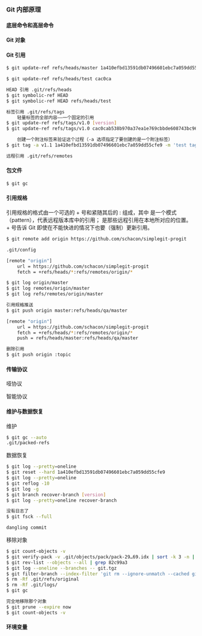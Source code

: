 ### Git 内部原理

#### 底层命令和高层命令

#### Git 对象

#### Git 引用

```bash
$ git update-ref refs/heads/master 1a410efbd13591db07496601ebc7a059dd55cfe9

$ git update-ref refs/heads/test cac0ca

HEAD 引用 .git/refs/heads
$ git symbolic-ref HEAD
$ git symbolic-ref HEAD refs/heads/test

标签引用 .git/refs/tags
	轻量标签的全部内容——一个固定的引用
$ git update-ref refs/tags/v1.0 [version]
$ git update-ref refs/tags/v1.0 cac0cab538b970a37ea1e769cbbde608743bc96d

	创建一个附注标签来验证这个过程（-a 选项指定了要创建的是一个附注标签）
$ git tag -a v1.1 1a410efbd13591db07496601ebc7a059dd55cfe9 -m 'test tag'

远程引用 .git/refs/remotes
```

#### 包文件

```bash
$ git gc
```

#### 引用规格

引用规格的格式由一个可选的 + 号和紧随其后的 <src>:<dst> 组成，其中 <src> 是一个模式（pattern），代表远程版本库中的引用；<dst> 是那些远程引用在本地所对应的位置。 + 号告诉 Git 即使在不能快进的情况下也要（强制）更新引用。

```bash
$ git remote add origin https://github.com/schacon/simplegit-progit

.git/config

[remote "origin"]
	url = https://github.com/schacon/simplegit-progit
	fetch = +refs/heads/*:refs/remotes/origin/*

$ git log origin/master
$ git log remotes/origin/master
$ git log refs/remotes/origin/master

引用规格推送
$ git push origin master:refs/heads/qa/master

[remote "origin"]
	url = https://github.com/schacon/simplegit-progit
	fetch = +refs/heads/*:refs/remotes/origin/*
	push = refs/heads/master:refs/heads/qa/master

删除引用
$ git push origin :topic
```

#### 传输协议

哑协议

智能协议

#### 维护与数据恢复

维护

```bash
$ git gc --auto
.git/packed-refs
```

数据恢复

```bash
$ git log --pretty=oneline
$ git reset --hard 1a410efbd13591db07496601ebc7a059dd55cfe9
$ git log --pretty=oneline
$ git reflog -10
$ git log -g
$ git branch recover-branch [version]
$ git log --pretty=oneline recover-branch

没有日志了
$ git fsck --full

dangling commit
```

移除对象

```bash
$ git count-objects -v
$ git verify-pack -v .git/objects/pack/pack-29…69.idx | sort -k 3 -n | tail -3
$ git rev-list --objects --all | grep 82c99a3
$ git log --oneline --branches -- git.tgz
$ git filter-branch --index-filter 'git rm --ignore-unmatch --cached git.tgz' -- 7b30847^..
$ rm -Rf .git/refs/original
$ rm -Rf .git/logs/
$ git gc

完全地移除那个对象
$ git prune --expire now
$ git count-objects -v
```

#### 环境变量
